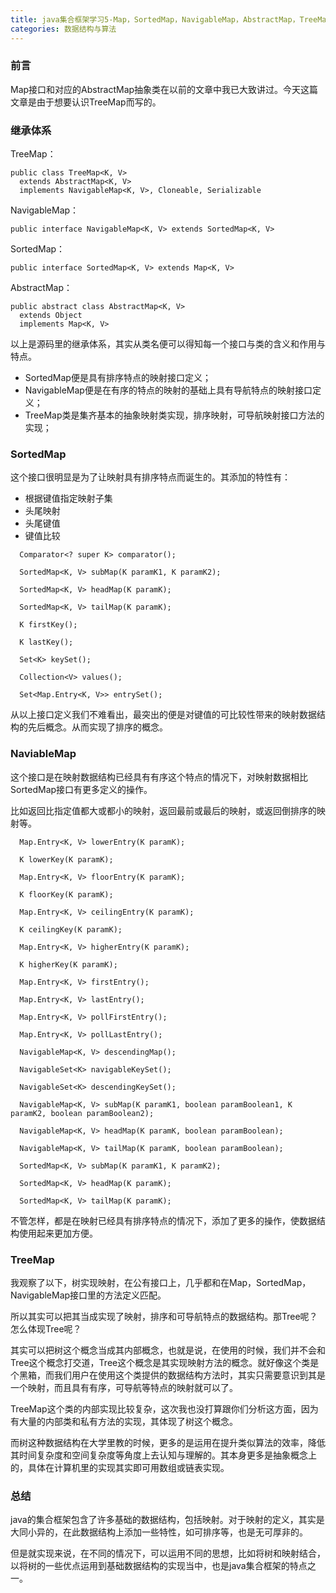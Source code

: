 ```yaml
---
title: java集合框架学习5-Map，SortedMap，NavigableMap，AbstractMap，TreeMap
categories: 数据结构与算法
---
```


### 前言

Map接口和对应的AbstractMap抽象类在以前的文章中我已大致讲过。今天这篇文章是由于想要认识TreeMap而写的。

### 继承体系

TreeMap：

```
public class TreeMap<K, V>
  extends AbstractMap<K, V>
  implements NavigableMap<K, V>, Cloneable, Serializable
```

NavigableMap：

```
public interface NavigableMap<K, V> extends SortedMap<K, V> 
```

SortedMap：

```
public interface SortedMap<K, V> extends Map<K, V>
```

AbstractMap：

```
public abstract class AbstractMap<K, V>
  extends Object
  implements Map<K, V>
```

以上是源码里的继承体系，其实从类名便可以得知每一个接口与类的含义和作用与特点。

* SortedMap便是具有排序特点的映射接口定义；
* NavigableMap便是在有序的特点的映射的基础上具有导航特点的映射接口定义；
* TreeMap类是集齐基本的抽象映射类实现，排序映射，可导航映射接口方法的实现；

### SortedMap

这个接口很明显是为了让映射具有排序特点而诞生的。其添加的特性有：

* 根据键值指定映射子集
* 头尾映射
* 头尾键值
* 键值比较

```
  Comparator<? super K> comparator();
  
  SortedMap<K, V> subMap(K paramK1, K paramK2);
  
  SortedMap<K, V> headMap(K paramK);
  
  SortedMap<K, V> tailMap(K paramK);
  
  K firstKey();
  
  K lastKey();
  
  Set<K> keySet();
  
  Collection<V> values();
  
  Set<Map.Entry<K, V>> entrySet();
```

从以上接口定义我们不难看出，最突出的便是对键值的可比较性带来的映射数据结构的先后概念。从而实现了排序的概念。

### NaviableMap

这个接口是在映射数据结构已经具有有序这个特点的情况下，对映射数据相比SortedMap接口有更多定义的操作。

比如返回比指定值都大或都小的映射，返回最前或最后的映射，或返回倒排序的映射等。

```
  Map.Entry<K, V> lowerEntry(K paramK);
  
  K lowerKey(K paramK);
  
  Map.Entry<K, V> floorEntry(K paramK);
  
  K floorKey(K paramK);
  
  Map.Entry<K, V> ceilingEntry(K paramK);
  
  K ceilingKey(K paramK);
  
  Map.Entry<K, V> higherEntry(K paramK);
  
  K higherKey(K paramK);
  
  Map.Entry<K, V> firstEntry();
  
  Map.Entry<K, V> lastEntry();
  
  Map.Entry<K, V> pollFirstEntry();
  
  Map.Entry<K, V> pollLastEntry();
  
  NavigableMap<K, V> descendingMap();
  
  NavigableSet<K> navigableKeySet();
  
  NavigableSet<K> descendingKeySet();
  
  NavigableMap<K, V> subMap(K paramK1, boolean paramBoolean1, K paramK2, boolean paramBoolean2);
  
  NavigableMap<K, V> headMap(K paramK, boolean paramBoolean);
  
  NavigableMap<K, V> tailMap(K paramK, boolean paramBoolean);
  
  SortedMap<K, V> subMap(K paramK1, K paramK2);
  
  SortedMap<K, V> headMap(K paramK);
  
  SortedMap<K, V> tailMap(K paramK);
```

不管怎样，都是在映射已经具有排序特点的情况下，添加了更多的操作，使数据结构使用起来更加方便。

### TreeMap

我观察了以下，树实现映射，在公有接口上，几乎都和在Map，SortedMap，NavigableMap接口里的方法定义匹配。

所以其实可以把其当成实现了映射，排序和可导航特点的数据结构。那Tree呢？怎么体现Tree呢？

其实可以把树这个概念当成其内部概念，也就是说，在使用的时候，我们并不会和Tree这个概念打交道，Tree这个概念是其实现映射方法的概念。就好像这个类是个黑箱，而我们用户在使用这个类提供的数据结构方法时，其实只需要意识到其是一个映射，而且具有有序，可导航等特点的映射就可以了。

TreeMap这个类的内部实现比较复杂，这次我也没打算跟你们分析这方面，因为有大量的内部类和私有方法的实现，其体现了树这个概念。

而树这种数据结构在大学里教的时候，更多的是运用在提升类似算法的效率，降低其时间复杂度和空间复杂度等角度上去认知与理解的。其本身更多是抽象概念上的，具体在计算机里的实现其实即可用数组或链表实现。

### 总结

java的集合框架包含了许多基础的数据结构，包括映射。对于映射的定义，其实是大同小异的，在此数据结构上添加一些特性，如可排序等，也是无可厚非的。

但是就实现来说，在不同的情况下，可以运用不同的思想，比如将树和映射结合，以将树的一些优点运用到基础数据结构的实现当中，也是java集合框架的特点之一。